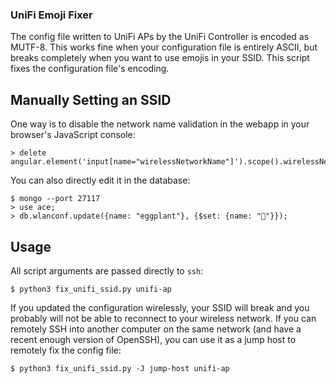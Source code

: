 ### UniFi Emoji Fixer

The config file written to UniFi APs by the UniFi Controller is encoded as MUTF-8. This works fine when your 
configuration file is entirely ASCII, but breaks completely when you want to use emojis in your SSID. This script 
fixes the configuration file's encoding.

## Manually Setting an SSID

One way is to disable the network name validation in the webapp in your browser's JavaScript console:

    > delete angular.element('input[name="wirelessNetworkName"]').scope().wirelessNetworkFormCtrl.patterns.name;

You can also directly edit it in the database:

    $ mongo --port 27117
    > use ace;
    > db.wlanconf.update({name: "eggplant"}, {$set: {name: "🍆"}});

## Usage

All script arguments are passed directly to `ssh`:

    $ python3 fix_unifi_ssid.py unifi-ap

If you updated the configuration wirelessly, your SSID will break and you probably will not be able to reconnect to your 
wireless network. If you can remotely SSH into another computer on the same network (and have a recent enough version of 
OpenSSH), you can use it as a jump host to remotely fix the config file:

    $ python3 fix_unifi_ssid.py -J jump-host unifi-ap
